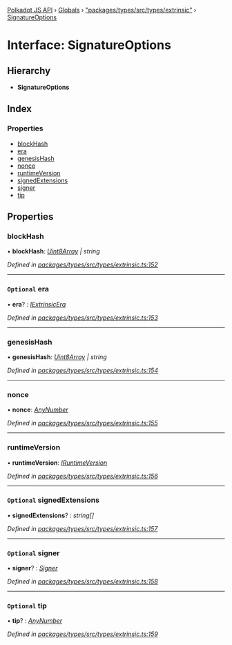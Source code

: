 [Polkadot JS API](../README.md) › [Globals](../globals.md) › ["packages/types/src/types/extrinsic"](../modules/_packages_types_src_types_extrinsic_.md) › [SignatureOptions](_packages_types_src_types_extrinsic_.signatureoptions.md)

# Interface: SignatureOptions

## Hierarchy

* **SignatureOptions**

## Index

### Properties

* [blockHash](_packages_types_src_types_extrinsic_.signatureoptions.md#blockhash)
* [era](_packages_types_src_types_extrinsic_.signatureoptions.md#optional-era)
* [genesisHash](_packages_types_src_types_extrinsic_.signatureoptions.md#genesishash)
* [nonce](_packages_types_src_types_extrinsic_.signatureoptions.md#nonce)
* [runtimeVersion](_packages_types_src_types_extrinsic_.signatureoptions.md#runtimeversion)
* [signedExtensions](_packages_types_src_types_extrinsic_.signatureoptions.md#optional-signedextensions)
* [signer](_packages_types_src_types_extrinsic_.signatureoptions.md#optional-signer)
* [tip](_packages_types_src_types_extrinsic_.signatureoptions.md#optional-tip)

## Properties

###  blockHash

• **blockHash**: *[Uint8Array](../classes/_packages_types_src_codec_raw_.raw.md#static-uint8array) | string*

*Defined in [packages/types/src/types/extrinsic.ts:152](https://github.com/polkadot-js/api/blob/9f4007bd4/packages/types/src/types/extrinsic.ts#L152)*

___

### `Optional` era

• **era**? : *[IExtrinsicEra](_packages_types_src_types_extrinsic_.iextrinsicera.md)*

*Defined in [packages/types/src/types/extrinsic.ts:153](https://github.com/polkadot-js/api/blob/9f4007bd4/packages/types/src/types/extrinsic.ts#L153)*

___

###  genesisHash

• **genesisHash**: *[Uint8Array](../classes/_packages_types_src_codec_raw_.raw.md#static-uint8array) | string*

*Defined in [packages/types/src/types/extrinsic.ts:154](https://github.com/polkadot-js/api/blob/9f4007bd4/packages/types/src/types/extrinsic.ts#L154)*

___

###  nonce

• **nonce**: *[AnyNumber](../modules/_packages_types_src_types_helpers_.md#anynumber)*

*Defined in [packages/types/src/types/extrinsic.ts:155](https://github.com/polkadot-js/api/blob/9f4007bd4/packages/types/src/types/extrinsic.ts#L155)*

___

###  runtimeVersion

• **runtimeVersion**: *[IRuntimeVersion](_packages_types_src_types_interfaces_.iruntimeversion.md)*

*Defined in [packages/types/src/types/extrinsic.ts:156](https://github.com/polkadot-js/api/blob/9f4007bd4/packages/types/src/types/extrinsic.ts#L156)*

___

### `Optional` signedExtensions

• **signedExtensions**? : *string[]*

*Defined in [packages/types/src/types/extrinsic.ts:157](https://github.com/polkadot-js/api/blob/9f4007bd4/packages/types/src/types/extrinsic.ts#L157)*

___

### `Optional` signer

• **signer**? : *[Signer](_packages_types_src_types_extrinsic_.signer.md)*

*Defined in [packages/types/src/types/extrinsic.ts:158](https://github.com/polkadot-js/api/blob/9f4007bd4/packages/types/src/types/extrinsic.ts#L158)*

___

### `Optional` tip

• **tip**? : *[AnyNumber](../modules/_packages_types_src_types_helpers_.md#anynumber)*

*Defined in [packages/types/src/types/extrinsic.ts:159](https://github.com/polkadot-js/api/blob/9f4007bd4/packages/types/src/types/extrinsic.ts#L159)*
